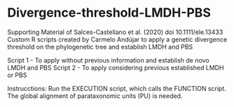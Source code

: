 # Divergence-threshold-LMDH-PBS
Supporting Material of Salces-Castellano et al. (2020) doi 10.1111/ele.13433
Custom R scripts created by Carmelo Andújar to apply a genetic divergence threshold on the phylogenetic tree and establish LMDH and PBS

Script 1 - To apply without previous information and establish de novo LMDH and PBS
Script 2 - To apply considering previous established LMDH or PBS

Instrucctions:
Run the EXECUTION script, which calls the FUNCTION script. The global alignment of parataxonomic units (PU) is needed.

